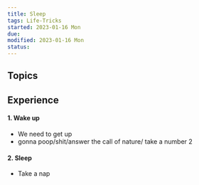 ```yaml
---
title: Sleep
tags: Life-Tricks    
started: 2023-01-16 Mon
due: 
modified: 2023-01-16 Mon
status: 
---
```

## Topics
## Experience
#### 1. Wake up
- We need to get up
- gonna poop/shit/answer the call of nature/ take a number 2
#### 2. Sleep
- Take a nap